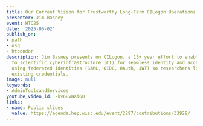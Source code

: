 ```yaml
---
title: Our Current Vision for Trustworthy Long-Term CILogon Operations
presenter: Jim Basney
event: HTC25
date: '2025-06-02'
publish_on:
- path
- osg
- htcondor
description: Jim Basney presents on CILogon, a 15+ year effort to enable secure longon
  to scientific cyberinfrastructure (CI) for seamless identity and access management
  using federated identities (SAML, OIDC, OAuth, JWT) so researchers log on with their
  existing credentials.
image: null
keywords:
- AdminToolsandServices
youtube_video_id: -kv6BvWXi6U
links:
- name: Public slides
  value: https://agenda.hep.wisc.edu/event/2297/contributions/33928/
---
```

